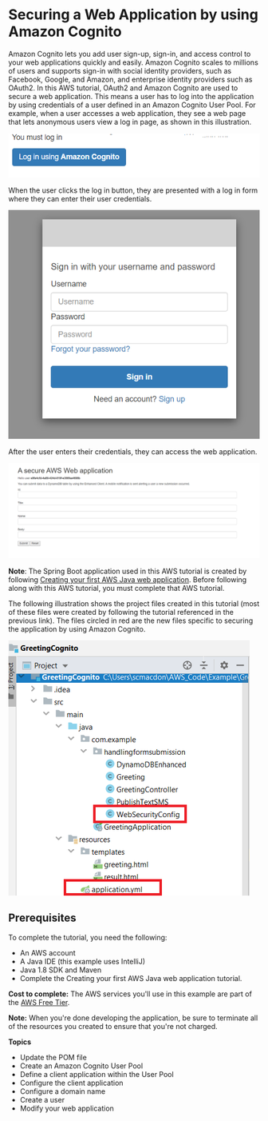 # Securing a Web Application by using Amazon Cognito

Amazon Cognito lets you add user sign-up, sign-in, and access control to your web applications quickly and easily. Amazon Cognito scales to millions of users and supports sign-in with social identity providers, such as Facebook, Google, and Amazon, and enterprise identity providers such as OAuth2. In this AWS tutorial, OAuth2 and Amazon Cognito are used to secure a web application. This means a user has to log into the application by using credentials of a user defined in an Amazon Cognito User Pool. For example, when a user accesses a web application, they see a web page that lets anonymous users view a log in page, as shown in this illustration.   

![AWS Tracking Application](images/pic1a.png)

When the user clicks the log in button, they are presented with a log in form where they can enter their user credentials.

![AWS Tracking Application](images/pic2.png)

After the user enters their credentials, they can access the web application. 

![AWS Tracking Application](images/pic3.png)

**Note**: The Spring Boot application used in this AWS tutorial is created by following [Creating your first AWS Java web application](https://github.com/awsdocs/aws-doc-sdk-examples/tree/master/javav2/usecases/creating_first_project). Before following along with this AWS tutorial, you must complete that AWS tutorial. 

The following illustration shows the project files created in this tutorial (most of these files were created by following the tutorial referenced in the previous link). The files circled in red are the new files specific to securing the application by using Amazon Cognito. 

![AWS Tracking Application](images/pic4.png)

## Prerequisites

To complete the tutorial, you need the following:

+ An AWS account
+ A Java IDE (this example uses IntelliJ)
+ Java 1.8 SDK and Maven
+ Complete the Creating your first AWS Java web application tutorial. 

**Cost to complete:** The AWS services you'll use in this example are part of the [AWS Free Tier](https://aws.amazon.com/free/?all-free-tier.sort-by=item.additionalFields.SortRank&all-free-tier.sort-order=asc).

**Note:** When you're done developing the application, be sure to terminate all of the resources you created to ensure that you're not charged.

**Topics**

+ Update the POM file
+ Create an Amazon Cognito User Pool
+	Define a client application within the User Pool
+	Configure the client application
+	Configure a domain name
+	Create a user
+	Modify your web application
